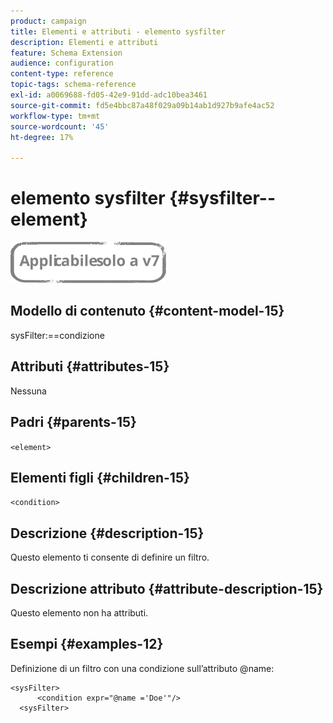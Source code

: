 ```yaml
---
product: campaign
title: Elementi e attributi - elemento sysfilter
description: Elementi e attributi
feature: Schema Extension
audience: configuration
content-type: reference
topic-tags: schema-reference
exl-id: a0069688-fd05-42e9-91dd-adc10bea3461
source-git-commit: fd5e4bbc87a48f029a09b14ab1d927b9afe4ac52
workflow-type: tm+mt
source-wordcount: '45'
ht-degree: 17%

---
```


# elemento sysfilter {#sysfilter--element}

![](../../../assets/v7-only.svg)

## Modello di contenuto {#content-model-15}

sysFilter:==condizione

## Attributi {#attributes-15}

Nessuna

## Padri {#parents-15}

`<element>`

## Elementi figli {#children-15}

`<condition>`

## Descrizione {#description-15}

Questo elemento ti consente di definire un filtro.

## Descrizione attributo {#attribute-description-15}

Questo elemento non ha attributi.

## Esempi {#examples-12}

Definizione di un filtro con una condizione sull’attributo @name:

```
<sysFilter>
      <condition expr="@name ='Doe'"/>
  <sysFilter>
```
